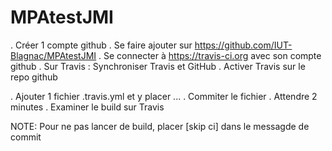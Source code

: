 MPAtestJMI
==========

. Créer 1 compte github
. Se faire ajouter sur https://github.com/IUT-Blagnac/MPAtestJMI
. Se connecter à https://travis-ci.org avec son compte github
. Sur Travis : Synchroniser Travis et GitHub
. Activer Travis sur le repo github

. Ajouter 1 fichier .travis.yml
et y placer ...
. Commiter le fichier
. Attendre 2 minutes
. Examiner le build sur Travis

NOTE: Pour ne pas lancer de build, placer [skip ci] dans le messagde de commit
